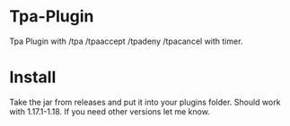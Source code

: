 # Tpa-Plugin
Tpa Plugin with /tpa /tpaaccept /tpadeny /tpacancel with timer.

# Install
Take the jar from releases and put it into your plugins folder. Should work with 1.17.1-1.18. If you need other versions let me know.
